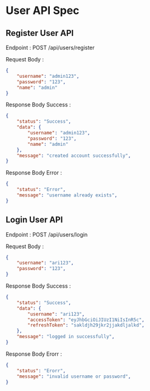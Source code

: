 # User API Spec

## Register User API

Endpoint : POST /api/users/register

Request Body : 

``` Json
{
    "username": "admin123",
    "password": "123",
    "name": "admin"
}
````

Response Body Success : 

``` JSON 
{
    "status": "Success",
    "data": {
        "username": "admin123",
        "password": "123",
        "name": "admin"
    },
    "message": "created account successfully",
}
```

Response Body Error : 

``` JSON
{
    "status": "Error",
    "message": "username already exists",
}
```

## Login User API

Endpoint : POST /api/users/login

Request Body :

``` JSON 
{
    "username": "ari123",
    "password": "123",
}
```

Response Body Success : 

``` JSON 
{
    "status": "Success",
    "data": {
        "username": "ari123",
        "accessToken": "eyJhbGciOiJIUzI1NiIsInR5c",
        "refreshToken": "sakldjh29jkr2jjakdljalkd",
    },
    "message": "logged in successfully",
}
```

Response Body Erorr : 
``` JSON
{
    "status": "Erorr",
    "message": "invalid username or password",
}

